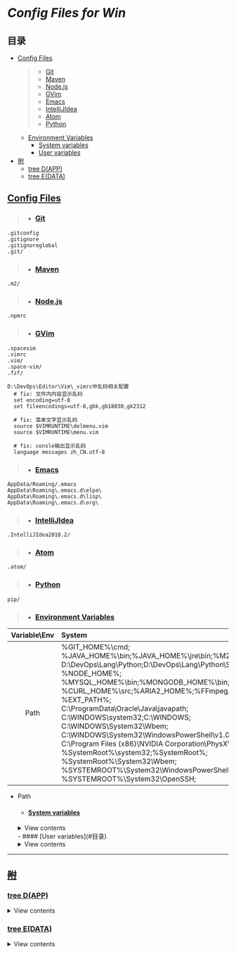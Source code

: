 # ***Config Files for Win***

## 目录
- [Config Files](#config-files "Config Files")
  > - [Git](#git)
  > - [Maven](#maven)
  > - [Node.js](#nodejs)
  > - [GVim](#gvim)
  > - [Emacs](#emacs)
  > - [IntelliJIdea](#intellijidea)
  > - [Atom](#atom)
  > - [Python](#python)
  - [Environment Variables](#environment-variables)
    - [System variables](#system-variables)
    - [User variables](#user-variables)
- [附](#附 "附")
  - [tree D(APP)](#tree-dapp)
  - [tree E(DATA)](#tree-edata)

## [Config Files](#目录)
> - ### [Git](#目录)
  ```
  .gitconfig
  .gitignore
  .gitignoreglobal
  .git/
  ```
> - ### [Maven](#目录)
  ```
  .m2/
  ```
> - ### [Node.js](#目录)
  ```
  .npmrc
  ```
> - ### [GVim](#目录)

  ```
  .spacevim
  .vimrc
  .vim/
  .space-vim/
  .fzf/

  D:\DevOps\Editor\Vim\_vimrc中乱码相关配置
    # fix: 文件内内容显示乱码
    set encoding=utf-8
    set fileencodings=utf-8,gbk,gb18030,gk2312

    # fix: 菜单文字显示乱码
    source $VIMRUNTIME\delmenu.vim
    source $VIMRUNTIME\menu.vim

    # fix: consle输出显示乱码
    language messages zh_CN.utf-8
  ```
> - ### [Emacs](#目录)
  ```
  AppData/Roaming/.emacs
  AppData\Roaming\.emacs.d\elpa\
  AppData\Roaming\.emacs.d\lisp\
  AppData\Roaming\.emacs.d\org\
  ```
> - ### [IntelliJIdea](#目录)
  ```
  .IntelliJIdea2018.2/
  ```
> - ### [Atom](#目录)
  ```
  .atom/
  ```
> - ### [Python](#目录)
  ```
  pip/
  ```
> - ### [Environment Variables](#目录)
Variable\Env|System|User
:-:|:-|-:
Path|%GIT_HOME%\cmd;<br>%JAVA_HOME%\bin;%JAVA_HOME%\jre\bin;%M2_HOME%\bin;<br>D:\DevOps\Lang\Python\;D:\DevOps\Lang\Python\Scripts\;<br>%NODE_HOME%;<br>%MYSQL_HOME%\bin;%MONGODB_HOME%\bin;<br>%CURL_HOME%\src;%ARIA2_HOME%;%FFmpeg_HOME%\bin;<br>%EXT_PATH%;<br>C:\ProgramData\Oracle\Java\javapath;<br>C:\WINDOWS\system32;C:\WINDOWS;<br>C:\WINDOWS\System32\Wbem;<br>C:\WINDOWS\System32\WindowsPowerShell\v1.0\;<br>C:\Program Files (x86)\NVIDIA Corporation\PhysX\Common;<br>%SystemRoot%\system32;%SystemRoot%;<br>%SystemRoot%\System32\Wbem;<br>%SYSTEMROOT%\System32\WindowsPowerShell\v1.0\;<br>%SYSTEMROOT%\System32\OpenSSH\; | D:\DevOps\Lang\Python\Scripts\;<br>D:\DevOps\Lang\Python\;<br>C:\Users\gson\AppData\Local\Programs\Python\Launcher\;<br>D:\DevOps\Other\Fiddler;<br>D:\DevOps\Lang\Node.js\node-win-x64\node_global;<br>C:\Users\gson\AppData\Local\Microsoft\WindowsApps;<br>C:\Users\gson\AppData\Local\atom\bin;
- Path
  - #### [System variables](#目录)
  <details>
  <summary>View contents</summary>
    - GIT_HOME
    ```
    D:\DevOps\VCS\PortableGit
    ```
    - JAVA_HOME
    ```
    D:\DevOps\Lang\Java\JDK9\jdk-9.0.4
    ```
    - CLASSPATH
    ```
    .;%JAVA_HOME%\lib;
    ```
    - M2_HOME
    ```
    D:\DevOps\Build\maven\apache-maven-3.5.4
    ```
    - NODE_HOME
    ```
    D:\DevOps\Lang\Node.js\node-win-x64
    ```
    - NODE_PATH
    ```
    %NODE_HOME%\node_global\node_modules
    ```
    - MYSQL_HOME
    ```
    D:\DevOps\DB\MySQL\mysql-5.7.21-winx64
    ```
    - MONGODB_HOME
    ```
    D:\DevOps\DB\MongoDB\Server\3.6
    ```
    - EXT_PATH
    ```
    %HOMEPATH%\Desktop\ExtPath;
    %USERPROFILE%\Desktop\ExtPath;
    ```
    - CURL_HOME
    ```
    D:\DevOps\Other\curl-7.61.1-win64-mingw
    ```
    - ARIA2_HOME
    ```
    D:\DevOps\Other\aria2-1.33.1-win-64bit-build1
    ```
    - FFmpeg_HOME
    ```
    D:\DevOps\Other\ffmpeg-4.0.2-win64-static
    ```
    - Path
    ```
    %GIT_HOME%\cmd;
    %JAVA_HOME%\bin;%JAVA_HOME%\jre\bin;
    %M2_HOME%\bin;
    D:\DevOps\Lang\Python\;D:\DevOps\Lang\Python\Scripts\;
    %NODE_HOME%;
    %MYSQL_HOME%\bin;%MONGODB_HOME%\bin;
    %CURL_HOME%\src;
    %ARIA2_HOME%;%FFmpeg_HOME%\bin;
    %EXT_PATH%;
    C:\ProgramData\Oracle\Java\javapath;
    C:\WINDOWS\system32;C:\WINDOWS;
    C:\WINDOWS\System32\Wbem;
    C:\WINDOWS\System32\WindowsPowerShell\v1.0\;
    C:\Program Files (x86)\NVIDIA Corporation\PhysX\Common;
    %SystemRoot%\system32;
    %SystemRoot%;%SystemRoot%\System32\Wbem;
    %SYSTEMROOT%\System32\WindowsPowerShell\v1.0\;
    %SYSTEMROOT%\System32\OpenSSH\;
    ```
  </details>
  - #### [User variables](#目录)
  <details>
  <summary>View contents</summary>
    - Path
    ```
    D:\DevOps\Lang\Python\Scripts\;
    D:\DevOps\Lang\Python\;
    C:\Users\gson\AppData\Local\Programs\Python\Launcher\;
    D:\DevOps\Other\Fiddler;
    D:\DevOps\Lang\Node.js\node-win-x64\node_global;
    C:\Users\gson\AppData\Local\Microsoft\WindowsApps;
    C:\Users\gson\AppData\Local\atom\bin;
    ```
  </details>

---
## ~~[附](#目录)~~
### [tree D(APP)](#目录)
<details>
<summary>View contents</summary>
  
```
D:.
├─App
├─DevOps
│  ├─Build
│  ├─Cache
│  ├─CLI
│  ├─DB
│  ├─Editor
│  ├─IDE
│  ├─Lang
│  │  ├─Java
│  │  ├─Node.js
│  │  └─Python
│  ├─Other
│  ├─Server
│  ├─VCS
│  └─VM
│      ├─VirtualBox
│      ├─VirtualBox VMs
│      ├─VMware
│      └─VMware VMs
└─Temp
```
  
</details>

### [tree E(DATA)](#目录)
<details>
<summary>View contents</summary>
  
```
E:.
├─Bakup
├─Game
│  ├─Battle.net
│  ├─StartCraft II
│  ├─War3
│  └─YGOPro2完整版
└─Res
    ├─Gson
    │  ├─JsonGoow3cgle
    │  │  └─唯吾是从
    │  ├─own
    │  └─x010.org.com
    │      |─5B
    |      └─7986
    └─R.24
        ├─AppHub
        │  ├─ExtDesktop
        │  ├─Game
        │  ├─sysmir
        │  └─VirtualDesktop
        ├─ch
        │  └─易经的智慧
        ├─comp
        │  ├─DevOps
        │  │  ├─Dev
        │  │  │  └─Lang
        │  │  ├─o
        │  │  ├─Ops
        │  │  └─os
        │  │      ├─linux
        │  │      ├─pe
        │  │      └─win
        │  └─Lib
        │      └─Doc
        ├─github
        ├─img
        │  └─wallpaper
        ├─phone.bak
        │  ├─data
        │  ├─img
        │  ├─music
        │  │  ├─bgm
        │  │  └─ringtone
        │  └─video
        ├─Toolkit
        │  ├─Dev
        │  │  ├─Build
        │  │  ├─Cache
        │  │  ├─CLI
        │  │  ├─DB
        │  │  ├─Editor
        │  │  ├─IDE
        │  │  ├─Lang
        │  │  │  ├─Java
        │  │  │  ├─NodeJS
        │  │  │  └─python
        │  │  ├─Other
        │  │  ├─Server
        │  │  ├─VCS
        │  │  └─VM
        │  ├─Ops
        │  │  └─Soft-- CLI vs. GUI
        │  │      └─tmux
        │  └─Other
        └─video
```

</details>
